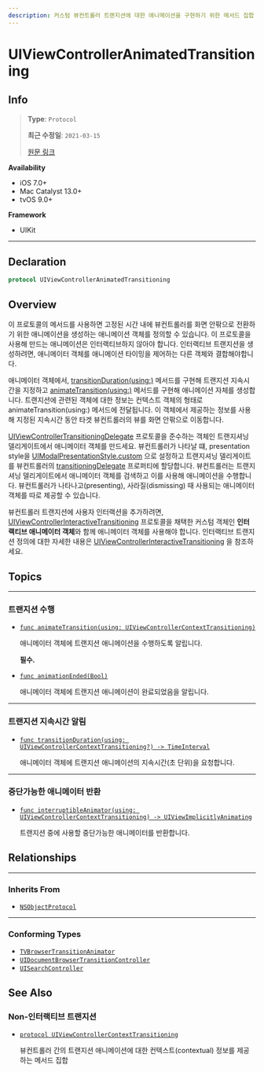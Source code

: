```yaml
---
description: 커스텀 뷰컨트롤러 트랜지션에 대한 애니메이션을 구현하기 위한 메서드 집합
---
```


# UIViewControllerAnimatedTransitioning

## Info
> **Type**: `Protocol`
>
> **최근 수정일**: `2021-03-15`
>
> [원문 링크](https://developer.apple.com/documentation/uikit/uiviewcontrolleranimatedtransitioning)

**Availability**

- iOS 7.0+
- Mac Catalyst 13.0+
- tvOS 9.0+

**Framework**

- UIKit

---

## Declaration

```swift
protocol UIViewControllerAnimatedTransitioning
```

## Overview

이 프로토콜의 메서드를 사용하면 고정된 시간 내에 뷰컨트롤러를 화면 안팎으로 전환하기 위한 애니메이션을 생성하는 애니메이션 객체를 정의할 수 있습니다. 이 프로토콜을 사용해 만드는 애니메이션은 인터랙티브하지 않아야 합니다. 인터랙티브 트랜지션을 생성하려면, 애니메이터 객체를 애니메이션 타이밍을 제어하는 다른 객체와 결합해야합니다.

애니메이터 객체에서, [transitionDuration(using:)](https://developer.apple.com/documentation/uikit/uiviewcontrolleranimatedtransitioning/1622032-transitionduration) 메서드를 구현해 트랜지션 지속시간을 지정하고 [animateTransition(using:)](https://developer.apple.com/documentation/uikit/uiviewcontrolleranimatedtransitioning/1622061-animatetransition) 메서드를 구현해 애니메이션 자체를 생성합니다. 트랜지션에 관련된 객체에 대한 정보는 컨텍스트 객체의 형태로 animateTransition(using:) 메서드에 전달됩니다. 이 객체에서 제공하는 정보를 사용해 지정된 지속시간 동안 타겟 뷰컨트롤러의 뷰를 화면 안팎으로 이동합니다.

[UIViewControllerTransitioningDelegate](https://developer.apple.com/documentation/uikit/uiviewcontrollertransitioningdelegate) 프로토콜을 준수하는 객체인 트랜지셔닝 델리게이트에서 애니메이터 객체를 만드세요. 뷰컨트롤러가 나타날 떄, presentation style을 [UIModalPresentationStyle.custom](https://developer.apple.com/documentation/uikit/uimodalpresentationstyle/custom) 으로 설정하고 트랜지셔닝 델리게이트를 뷰컨트롤러의 [transitioningDelegate](https://developer.apple.com/documentation/uikit/uiviewcontroller/1621421-transitioningdelegate) 프로퍼티에 할당합니다. 뷰컨트롤러는 트랜지셔닝 델리게이트에서 애니메이터 객체를 검색하고 이를 사용해 애니메이션을 수행합니다. 뷰컨트롤러가 나타나고(presenting), 사라질(dismissing) 때 사용되는 애니메이터 객체를 따로 제공할 수 있습니다. 

뷰컨트롤러 트랜지션에 사용자 인터랙션을 추가하려면, [UIViewControllerInteractiveTransitioning](https://developer.apple.com/documentation/uikit/uiviewcontrollerinteractivetransitioning) 프로토콜을 채택한 커스텀 객체인 **인터랙티브 애니메이터 객체**와 함께 애니메이터 객체를 사용해야 합니다. 인터랙티브 트랜지션 정의에 대한 자세한 내용은 [UIViewControllerInteractiveTransitioning](https://developer.apple.com/documentation/uikit/uiviewcontrollerinteractivetransitioning) 을 참조하세요.

## Topics

---

### 트랜지션 수행

- [`func animateTransition(using: UIViewControllerContextTransitioning)`](https://developer.apple.com/documentation/uikit/uiviewcontrolleranimatedtransitioning/1622061-animatetransition)

  애니메이터 객체에 트랜지션 애니메이션을 수행하도록 알립니다.

  **필수.**

- [`func animationEnded(Bool)`](https://developer.apple.com/documentation/uikit/uiviewcontrolleranimatedtransitioning/1622059-animationended)

  애니메이터 객체에 트랜지션 애니메이션이 완료되었음을 알립니다.

---

### 트랜지션 지속시간 알림

- [`func transitionDuration(using: UIViewControllerContextTransitioning?) -> TimeInterval`](https://developer.apple.com/documentation/uikit/uiviewcontrolleranimatedtransitioning/1622032-transitionduration)

  애니메이터 객체에 트랜지션 애니메이션의 지속시간(초 단위)을 요청합니다.

---

### 중단가능한 애니메이터 반환

- [`func interruptibleAnimator(using: UIViewControllerContextTransitioning) -> UIViewImplicitlyAnimating`](https://developer.apple.com/documentation/uikit/uiviewcontrolleranimatedtransitioning/1829434-interruptibleanimator)

  트랜지션 중에 사용할 중단가능한 애니메이터를 반환합니다.

## Relationships

---

### Inherits From

- [`NSObjectProtocol`](https://developer.apple.com/documentation/objectivec/nsobjectprotocol)

---

### Conforming Types

- [`TVBrowserTransitionAnimator`](https://developer.apple.com/documentation/tvmlkit/tvbrowsertransitionanimator)
- [`UIDocumentBrowserTransitionController`](https://developer.apple.com/documentation/uikit/uidocumentbrowsertransitioncontroller)
- [`UISearchController`](https://developer.apple.com/documentation/uikit/uisearchcontroller)

## See Also

### Non-인터랙티브 트랜지션

- [`protocol UIViewControllerContextTransitioning`](https://developer.apple.com/documentation/uikit/uiviewcontrollercontexttransitioning)

  뷰컨트롤러 간의 트랜지션 애니메이션에 대한 컨텍스트(contextual) 정보를 제공하는 메서드 집합